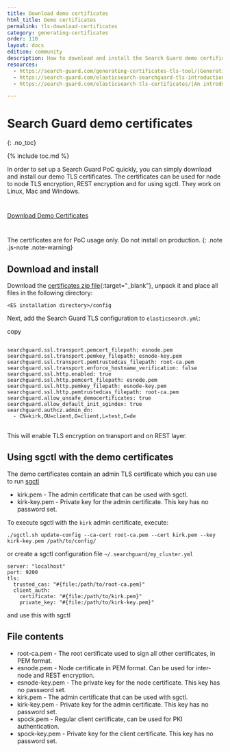 ```yaml
---
title: Download demo certificates
html_title: Demo certificates
permalink: tls-download-certificates
category: generating-certificates
order: 110
layout: docs
edition: community
description: How to download and install the Search Guard demo certificates for quickly setting up a PoC.
resources:
  - https://search-guard.com/generating-certificates-tls-tool/|Generating production-ready certificates with the TLS tool (blog post)
  - https://search-guard.com/elasticsearch-searchguard-tls-introduction/|An introduction to TLS (blog post)
  - https://search-guard.com/elasticsearch-tls-certificates/|An introduction to TLS certificates (blog post)

---
```

<!---
Copyright 2022 floragunn GmbH
-->

# Search Guard demo certificates
{: .no_toc}

{% include toc.md %}

In order to set up a Search Guard PoC quickly, you can simply download and install our demo TLS certificates. The certificates can be used for node to node TLS encryption, REST encryption and for using sgctl. They work on Linux, Mac and Windows.

<div class="header-back-buttons helper center" style="margin-top: 40px; margin-bottom:40px;">
<a href="https://downloads.search-guard.com/resources/certificates/certificates.zip" target="_blank" class="button stroke rounded large blue">Download Demo Certificates</a>
</div>

The certificates are for PoC usage only. Do not install on production.
{: .note .js-note .note-warning}

## Download and install

Download the [certificates zip file](https://downloads.search-guard.com/resources/certificates/certificates.zip){:target="_blank"}, unpack it and place all files in the following directory:

```
<ES installation directory>/config
```

Next, add the Search Guard TLS configuration to `elasticsearch.yml`:

<div class="code-highlight " data-label="">
<span class="js-copy-to-clipboard copy-code">copy</span> 
<pre class="language-yml">
<code class=" js-code language-markup">
searchguard.ssl.transport.pemcert_filepath: esnode.pem
searchguard.ssl.transport.pemkey_filepath: esnode-key.pem
searchguard.ssl.transport.pemtrustedcas_filepath: root-ca.pem
searchguard.ssl.transport.enforce_hostname_verification: false
searchguard.ssl.http.enabled: true
searchguard.ssl.http.pemcert_filepath: esnode.pem
searchguard.ssl.http.pemkey_filepath: esnode-key.pem
searchguard.ssl.http.pemtrustedcas_filepath: root-ca.pem
searchguard.allow_unsafe_democertificates: true
searchguard.allow_default_init_sgindex: true
searchguard.authcz.admin_dn:
  - CN=kirk,OU=client,O=client,L=test,C=de
</code>
</pre>
</div>


This will enable TLS encryption on transport and on REST layer. 

## Using sgctl with the demo certificates

The demo certificates contain an admin TLS certificate which you can use to run [sgctl](sgctl)

<div class="file-tree">
	<ul class="file-tree-list js-file-tree treeview" data-expanded="">
		<li class="is-file">kirk.pem -
			<span class="file-tree-description">The admin certificate that can be used with sgctl.</span>
		</li>
		<li class="is-file">kirk-key.pem -
			<span class="file-tree-description">Private key for the admin certificate. This key has no password set.</span>
		</li>
	</ul>	
</div>

To execute sgctl with the `kirk` admin certificate, execute:

```
./sgctl.sh update-config --ca-cert root-ca.pem --cert kirk.pem --key kirk-key.pem /path/to/config/
```

or create a sgctl configuration file `~/.searchguard/my_cluster.yml`

```
server: "localhost"
port: 9200
tls:
  trusted_cas: "#{file:/path/to/root-ca.pem}"
  client_auth:
    certificate: "#{file:/path/to/kirk.pem}"
    private_key: "#{file:/path/to/kirk-key.pem}"
```

and use this with sgctl

## File contents

<div class="file-tree">
	<ul class="file-tree-list js-file-tree treeview" data-expanded="">
		<li class="is-file">root-ca.pem -
			<span class="file-tree-description">The root certificate used to sign all other certificates, in PEM format.</span>
		</li>
		<li class="is-file">esnode.pem -
			<span class="file-tree-description">Node certificate in PEM format. Can be used for inter-node and REST encryption.</span>
		</li>
		<li class="is-file">esnode-key.pem -
			<span class="file-tree-description">The private key for the node certificate. This key has no password set.</span>
		</li>
		<li class="is-file">kirk.pem -
			<span class="file-tree-description">The admin certificate that can be used with sgctl.</span>
		</li>
		<li class="is-file">kirk-key.pem -
			<span class="file-tree-description">Private key for the admin certificate. This key has no password set.</span>
		</li>
		<li class="is-file">spock.pem -
			<span class="file-tree-description">Regular client certificate, can be used for PKI authentication.</span>
		</li>
		<li class="is-file">spock-key.pem -
			<span class="file-tree-description">Private key for the client certificate. This key has no password set.</span>
		</li>
	</ul>	
</div>